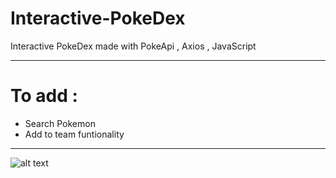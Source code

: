 # Interactive-PokeDex
Interactive PokeDex made with PokeApi , Axios , JavaScript
**************************************************
# To add :
* Search Pokemon
* Add to team funtionality
**************************************************
![alt text](https://i.gyazo.com/bde31f6e0de70c861ae9a4861ca0a161.png)
